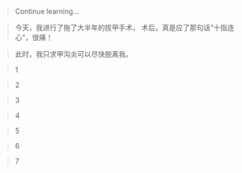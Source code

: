 > Continue learning...

> 今天，我进行了拖了大半年的拔甲手术，
术后，真是应了那句话“十指连心”，很痛！

> 此时，我只求甲沟炎可以尽快脱离我。

> 1

> 2

> 3

> 4

> 5

> 6

> 7